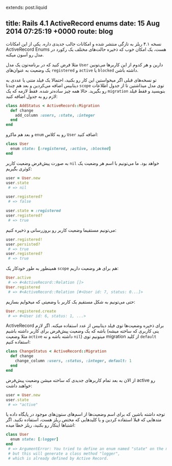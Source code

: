 extends: post.liquid

title: Rails 4.1 ActiveRecord enums
date: 15 Aug 2014 07:25:19 +0000
route: blog
---

نسخه ۴.۱ ریلز به تازگی منتشر شده و امکانات جالب جدیدی داره. یکی از این امکانات ActiveRecord Enums هست، یک امکان خوب که ذخیره حالت‌های مختلف یک رکورد در مدل رو آسون میکنه.

مثلا فرض کنید که در برنامه‌تون یک مدل `User` دارین و هر کدوم از این کاربرها می‌تونین یک وضعیت به عنوان‌های `registered` و `active` یا `blocked` داشته باشن.

تو نسخه‌های قبلی اگر میخواستین این کار رو بکنید، احتمالا یک فیلد متنی یا عددی به دیتابیس اضافه می‌کردین و بعد هم چندتا `scope` توی مدل میذاشتین تا از جدول اطلاعات رو بگیرید. حالا همه چیز ساده‌تر شده. فقط لازمه که یک `migration` بنویسید و فقط فیلد لازم رو به جدول اضافه کنید:

```ruby
class AddStatus < ActiveRecord::Migration
  def change
    add_column :users, :state, :integer
  end
end
```

و بعد هم ماکرو `enum` رو به کلاس `User` اضافه کنید:

```ruby
class User
  enum state: [:registered, :active, :blocked]
end
```

به صورت پیش‌فرض وضعیت کاربر `nil` خواهد بود. ما می‌تونیم با اسم هر وضعیت یک کوئری بگیریم:

```ruby
user = User.new
user.state
 # => nil

user.registered?
 # => false

user.state = :registered
user.registered?
 # => true
```

می‌تونیم مستقیما وضعیت کاربر رو بروزرسانی و ذخیره کنیم:

```ruby
user.registered!
user.persisted?
 # => true
user.registered?
 # => true
```

همینطور به طور خودکار یک `scope` هم برای هر وضعیت داریم:

```ruby
User.active
 # => #<ActiveRecord::Relation []>
User.registered
 # => #<ActiveRecord::Relation [#<User id: 7, status: 0...]>
```

حتی می‌تونیم به شکل مستقیم یک کاربر با وضعیتی که میخوایم بسازیم:

```ruby
User.registered.create
 # => #<User id: 6, status: 1, ...>
```

ActiveRecord برای ذخیره وضعیت‌ها توی فیلد دیتابیس از عدد استفاده میکنه. اگر لازم باشه که یک وضعیت پیش‌فرض برای کاربر داشته باشیم (ینی کاربری که ساخته میشه مثلا وضعیت `active` داشته باشه و نه `nil`) میتونیم توی migration از کلید `default` استفاده کنیم:

```ruby
class ChangeStatus < ActiveRecord::Migration
  def change
    change_column :users, :status, :integer, default: 1
  end
end
```

از الان به بعد تمام کاربرهای جدیدی که ساخته میشن وضعیت پیش‌فرض active رو خواهند داشت:

```ruby
user = User.new
user.state
 # => "active"
```

توجه داشته باشین که برای اسم وضعیت‌ها از اسم‌های ستون‌های موجود در پایگاه داده یا متدهایی که قبلا استفاده کردین و یا کلیدهایی که مختص ریلز هست، استفاده نکنید. اگر اشتباها اینکار رو بکنید، ریلز خطا میده:

```ruby
class User
  enum state: [:logger]
end
 # => ArgumentError: You tried to define an enum named "state" on the model "User",
 # but this will generate a class method "logger", 
 # which is already defined by Active Record.
```

